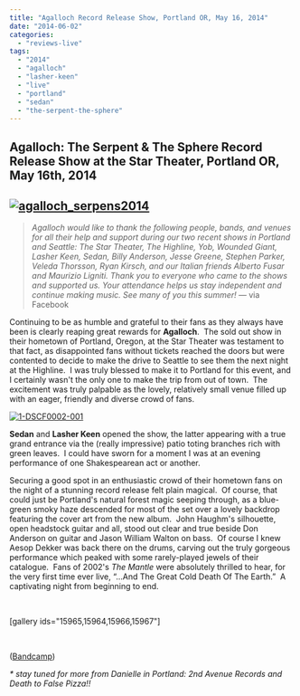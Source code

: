 ```yaml
---
title: "Agalloch Record Release Show, Portland OR, May 16, 2014"
date: "2014-06-02"
categories: 
  - "reviews-live"
tags: 
  - "2014"
  - "agalloch"
  - "lasher-keen"
  - "live"
  - "portland"
  - "sedan"
  - "the-serpent-the-sphere"
---
```


## Agalloch: The Serpent & The Sphere Record Release Show at the Star Theater, Portland OR, May 16th, 2014

## [![agalloch_serpens2014](https://hellbound.ca/wp-content/uploads/2014/05/agalloch_serpens2014-190x300.jpg)](https://hellbound.ca/wp-content/uploads/2014/05/agalloch_serpens2014.jpg)

> _Agalloch would like to thank the following people, bands, and venues for all their help and support during our two recent shows in Portland and Seattle: The Star Theater, The Highline, Yob, Wounded Giant, Lasher Keen, Sedan, Billy Anderson, Jesse Greene, Stephen Parker, Veleda Thorsson, Ryan Kirsch, and our Italian friends Alberto Fusar and Maurizio Ligniti. Thank you to everyone who came to the shows and supported us. Your attendance helps us stay independent and continue making music. See many of you this summer!_ — via Facebook

Continuing to be as humble and grateful to their fans as they always have been is clearly reaping great rewards for **Agalloch**.  The sold out show in their hometown of Portland, Oregon, at the Star Theater was testament to that fact, as disappointed fans without tickets reached the doors but were  contented to decide to make the drive to Seattle to see them the next night at the Highline.  I was truly blessed to make it to Portland for this event, and I certainly wasn't the only one to make the trip from out of town.  The excitement was truly palpable as the lovely, relatively small venue filled up with an eager, friendly and diverse crowd of fans.

[![1-DSCF0002-001](https://hellbound.ca/wp-content/uploads/2014/05/1-DSCF0002-001-225x300.jpg)](https://hellbound.ca/wp-content/uploads/2014/05/1-DSCF0002-001.jpg)

**Sedan** and **Lasher Keen** opened the show, the latter appearing with a true grand entrance via the (really impressive) patio toting branches rich with green leaves.  I could have sworn for a moment I was at an evening performance of one Shakespearean act or another.

Securing a good spot in an enthusiastic crowd of their hometown fans on the night of a stunning record release felt plain magical.  Of course, that could just be Portland's natural forest magic seeping through, as a blue-green smoky haze descended for most of the set over a lovely backdrop featuring the cover art from the new album.  John Haughm's silhouette, open headstock guitar and all, stood out clear and true beside Don Anderson on guitar and Jason William Walton on bass.  Of course I knew Aesop Dekker was back there on the drums, carving out the truly gorgeous performance which peaked with some rarely-played jewels of their catalogue.  Fans of 2002's _The Mantle_ were absolutely thrilled to hear, for the very first time ever live, “...And The Great Cold Death Of The Earth.”  A captivating night from beginning to end.

 

\[gallery ids="15965,15964,15966,15967"\]

 

([Bandcamp](http://agalloch.bandcamp.com/))

_\* stay tuned for more from Danielle in Portland: 2nd Avenue Records and Death to False Pizza!!_
